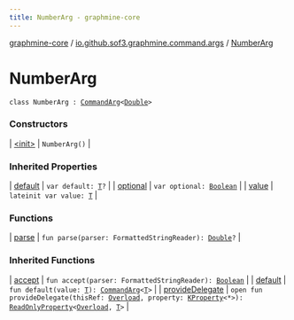 ```yaml
---
title: NumberArg - graphmine-core
---
```


[graphmine-core](../../index.html) / [io.github.sof3.graphmine.command.args](../index.html) / [NumberArg](./index.html)

# NumberArg

`class NumberArg : `[`CommandArg`](../-command-arg/index.html)`<`[`Double`](https://kotlinlang.org/api/latest/jvm/stdlib/kotlin/-double/index.html)`>`

### Constructors

| [&lt;init&gt;](-init-.html) | `NumberArg()` |

### Inherited Properties

| [default](../-command-arg/default.html) | `var default: `[`T`](../-command-arg/index.html#T)`?` |
| [optional](../-command-arg/optional.html) | `var optional: `[`Boolean`](https://kotlinlang.org/api/latest/jvm/stdlib/kotlin/-boolean/index.html) |
| [value](../-command-arg/value.html) | `lateinit var value: `[`T`](../-command-arg/index.html#T) |

### Functions

| [parse](parse.html) | `fun parse(parser: FormattedStringReader): `[`Double`](https://kotlinlang.org/api/latest/jvm/stdlib/kotlin/-double/index.html)`?` |

### Inherited Functions

| [accept](../-command-arg/accept.html) | `fun accept(parser: FormattedStringReader): `[`Boolean`](https://kotlinlang.org/api/latest/jvm/stdlib/kotlin/-boolean/index.html) |
| [default](../-command-arg/default.html) | `fun default(value: `[`T`](../-command-arg/index.html#T)`): `[`CommandArg`](../-command-arg/index.html)`<`[`T`](../-command-arg/index.html#T)`>` |
| [provideDelegate](../-command-arg/provide-delegate.html) | `open fun provideDelegate(thisRef: `[`Overload`](../../io.github.sof3.graphmine.command/-overload/index.html)`, property: `[`KProperty`](https://kotlinlang.org/api/latest/jvm/stdlib/kotlin.reflect/-k-property/index.html)`<*>): `[`ReadOnlyProperty`](https://kotlinlang.org/api/latest/jvm/stdlib/kotlin.properties/-read-only-property/index.html)`<`[`Overload`](../../io.github.sof3.graphmine.command/-overload/index.html)`, `[`T`](../-command-arg/index.html#T)`>` |

